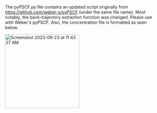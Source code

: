 The pyPSCF.py file contains an updated script originally from https://github.com/weber-s/pyPSCF (under the same file name). Most notably, the back-trajectory extraction function was changed. Please use with Weber's pyPSCF. Also, the concentration file is formatted as seen below.

<img width="244" alt="Screenshot 2023-08-23 at 11 43 27 AM" src="https://github.com/ianmarroquin/pypscf-pysplit/assets/89706819/e783c83b-ae3c-4904-96df-e0dd93a1e0b4">

